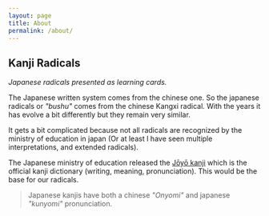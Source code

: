 ```yaml
---
layout: page
title: About
permalink: /about/
---
```


## Kanji Radicals
_Japanese radicals presented as learning cards._

The Japanese written system comes from the chinese one. So the japanese radicals or _"bushu"_ comes from the chinese Kangxi radical.
With the years it has evolve a bit differently but they remain very similar.

It gets a bit complicated because not all radicals are recognized by the ministry of education in japan (Or at least I have seen multiple interpretations, and extended radicals).

The Japanese ministry of education released the [Jōyō kanji](https://en.wikipedia.org/wiki/J%C5%8Dy%C5%8D_kanji) which is the official kanji dictionary (writing, meaning, pronunciation).
This would be the base for our radicals.

> Japanese kanjis have both a chinese _"Onyomi"_ and japanese _"kunyomi"_ pronunciation. 
